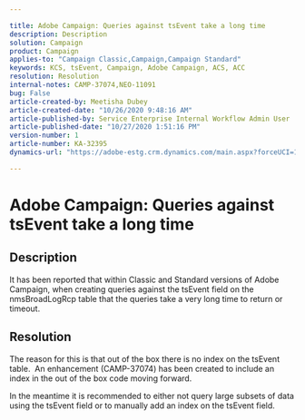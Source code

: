 ```yaml
---

title: Adobe Campaign: Queries against tsEvent take a long time  
description: Description  
solution: Campaign  
product: Campaign  
applies-to: "Campaign Classic,Campaign,Campaign Standard"  
keywords: KCS, tsEvent, Campaign, Adobe Campaign, ACS, ACC  
resolution: Resolution  
internal-notes: CAMP-37074,NEO-11091  
bug: False  
article-created-by: Meetisha Dubey  
article-created-date: "10/26/2020 9:48:16 AM"  
article-published-by: Service Enterprise Internal Workflow Admin User  
article-published-date: "10/27/2020 1:51:16 PM"  
version-number: 1  
article-number: KA-32395  
dynamics-url: "https://adobe-estg.crm.dynamics.com/main.aspx?forceUCI=1&pagetype=entityrecord&etn=knowledgearticle&id=e1b27b3c-7017-eb11-a812-000d3a593b88"

---
```


# Adobe Campaign: Queries against tsEvent take a long time

## Description

It has been reported that within Classic and Standard versions of Adobe Campaign, when creating queries against the tsEvent field on the nmsBroadLogRcp table that the queries take a very long time to return or timeout.

## Resolution

The reason for this is that out of the box there is no index on the tsEvent table.  An enhancement (CAMP-37074) has been created to include an index in the out of the box code moving forward.

In the meantime it is recommended to either not query large subsets of data using the tsEvent field or to manually add an index on the tsEvent field.
